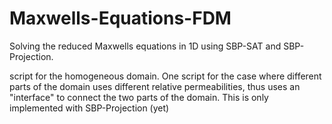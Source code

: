 # Maxwells-Equations-FDM
Solving the reduced Maxwells equations in 1D using SBP-SAT and SBP-Projection.


 script for the homogeneous domain.
One script for the case where different parts of the domain uses different relative permeabilities, thus uses an "interface" to connect the two parts of the domain. This is only implemented with SBP-Projection (yet)
